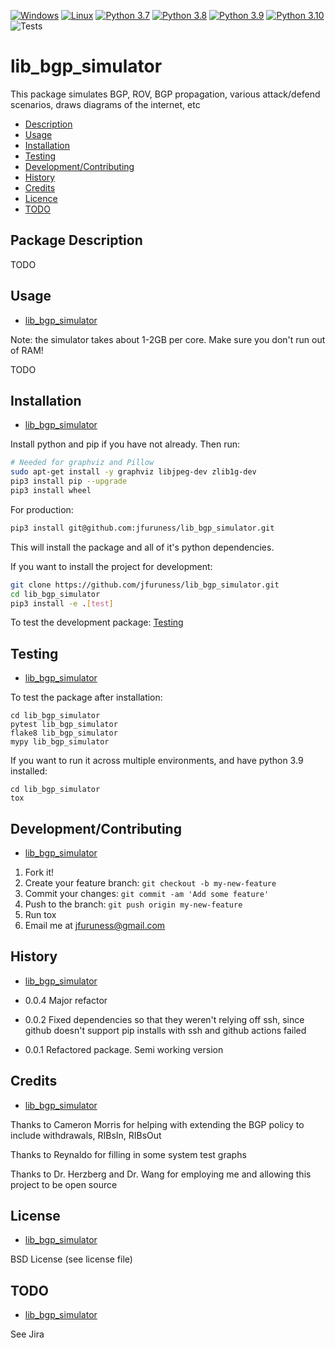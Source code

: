 [![Windows](https://svgshare.com/i/ZhY.svg)](https://svgshare.com/i/ZhY.svg)
[![Linux](https://svgshare.com/i/Zhy.svg)](https://svgshare.com/i/Zhy.svg)
[![Python 3.7](https://img.shields.io/badge/python-3.7-blue.svg)](https://www.python.org/downloads/release/python-370/)
[![Python 3.8](https://img.shields.io/badge/python-3.8-blue.svg)](https://www.python.org/downloads/release/python-380/)
[![Python 3.9](https://img.shields.io/badge/python-3.9-blue.svg)](https://www.python.org/downloads/release/python-390/)
[![Python 3.10](https://img.shields.io/badge/python-3.10-blue.svg)](https://www.python.org/downloads/release/python-3100/)
![Tests](https://github.com/jfuruness/lib_bgp_simulator/actions/workflows/tests.yml/badge.svg)

# lib\_bgp\_simulator
This package simulates BGP, ROV, BGP propagation, various attack/defend scenarios, draws diagrams of the internet, etc

* [Description](#package-description)
* [Usage](#usage)
* [Installation](#installation)
* [Testing](#testing)
* [Development/Contributing](#developmentcontributing)
* [History](#history)
* [Credits](#credits)
* [Licence](#license)
* [TODO](#todo)

## Package Description

TODO

## Usage
* [lib\_bgp\_simulator](#lib_bgp_simulator)

Note: the simulator takes about 1-2GB per core. Make sure you don't run out of RAM!

TODO

## Installation
* [lib\_bgp\_simulator](#lib_bgp_simulator)

Install python and pip if you have not already. Then run:

```bash
# Needed for graphviz and Pillow
sudo apt-get install -y graphviz libjpeg-dev zlib1g-dev
pip3 install pip --upgrade
pip3 install wheel
```

For production:

```bash
pip3 install git@github.com:jfuruness/lib_bgp_simulator.git
```

This will install the package and all of it's python dependencies.

If you want to install the project for development:
```bash
git clone https://github.com/jfuruness/lib_bgp_simulator.git
cd lib_bgp_simulator
pip3 install -e .[test]
```

To test the development package: [Testing](#testing)


## Testing
* [lib\_bgp\_simulator](#lib_bgp_simulator)

To test the package after installation:

```
cd lib_bgp_simulator
pytest lib_bgp_simulator
flake8 lib_bgp_simulator
mypy lib_bgp_simulator
```

If you want to run it across multiple environments, and have python 3.9 installed:

```
cd lib_bgp_simulator
tox
```


## Development/Contributing
* [lib\_bgp\_simulator](#lib_bgp_simulator)

1. Fork it!
2. Create your feature branch: `git checkout -b my-new-feature`
3. Commit your changes: `git commit -am 'Add some feature'`
4. Push to the branch: `git push origin my-new-feature`
5. Run tox
6. Email me at jfuruness@gmail.com

## History
* [lib\_bgp\_simulator](#lib_bgp_simulator)

* 0.0.4 Major refactor
* 0.0.2 Fixed dependencies so that they weren't relying off ssh, since github doesn't support pip installs with ssh and github actions failed
* 0.0.1 Refactored package. Semi working version

## Credits
* [lib\_bgp\_simulator](#lib_bgp_simulator)

Thanks to Cameron Morris for helping with extending the BGP policy to include withdrawals, RIBsIn, RIBsOut

Thanks to Reynaldo for filling in some system test graphs

Thanks to Dr. Herzberg and Dr. Wang for employing me and allowing this project to be open source

## License
* [lib\_bgp\_simulator](#lib_bgp_simulator)

BSD License (see license file)

## TODO
* [lib\_bgp\_simulator](#lib_bgp_simulator)

See Jira
